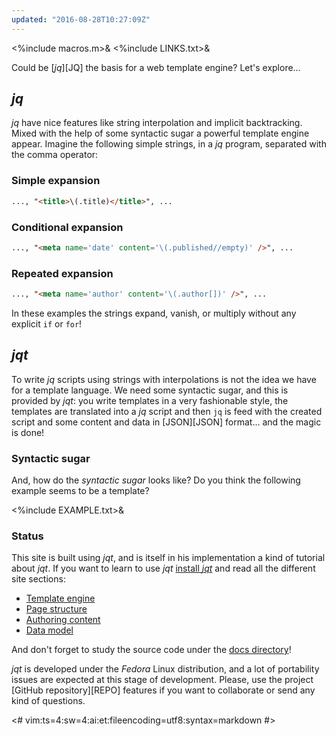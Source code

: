 ```yaml
---
updated: "2016-08-28T10:27:09Z"
---
```

<%include macros.m>&
<%include LINKS.txt>&

Could be [_jq_][JQ] the basis for a web template engine?
Let's explore&hellip;

## _jq_

_jq_ have nice features like string interpolation and implicit backtracking.
Mixed with the help of some syntactic sugar a powerful template engine appear.
Imagine the following simple strings, in a _jq_ program,
separated with the comma operator:

### Simple expansion

```html
..., "<title>\(.title)</title>", ...
```

### Conditional expansion

```html
..., "<meta name='date' content='\(.published//empty)' />", ...
```

### Repeated expansion

```html
..., "<meta name='author' content='\(.author[])' />", ...
```

In these examples the strings expand, vanish, or multiply without any
explicit `if` or `for`!

## _jqt_

To write _jq_ scripts using strings with interpolations is not the idea we have
for a template language. We need some syntactic sugar, and this is provided by
_jqt_: you write templates in a very fashionable style, the templates
are translated into a _jq_ script and then `jq` is feed with the created
script and some content and data in [JSON][JSON] format&hellip; and the magic is done!

### Syntactic sugar

And, how do the _syntactic sugar_ looks like?  Do you think the following
example seems to be a template?

<%include EXAMPLE.txt>&

### Status

This site is built using _jqt_, and is itself in his implementation a kind of
tutorial about _jqt_.
If you want to learn to use _jqt_ [install _jqt_](./engine.html#installation) and
read all the different site sections:

* [Template engine](./engine.html)
* [Page structure](./structure.html)
* [Authoring content](./content.html)
* [Data model](./data.html)

And don't forget to study the source code under the [docs directory](https://github.com/fadado/jqt/tree/master/docs)!

_jqt_ is developed under the _Fedora_ Linux
distribution, and a lot of portability issues are expected at this stage of
development. Please, use the project [GitHub repository][REPO] features if you
want to collaborate or send any kind of questions.

<#
vim:ts=4:sw=4:ai:et:fileencoding=utf8:syntax=markdown
#>
